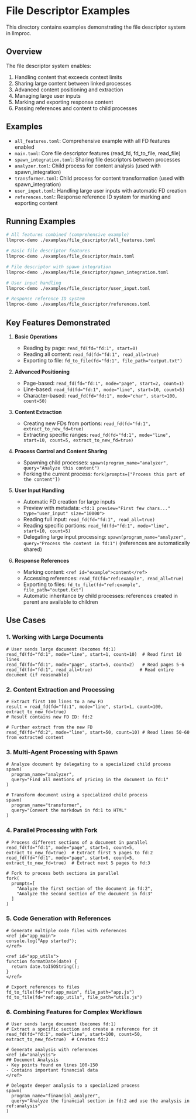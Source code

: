 # File Descriptor Examples

This directory contains examples demonstrating the file descriptor system in llmproc.

## Overview

The file descriptor system enables:
1. Handling content that exceeds context limits
2. Sharing large content between linked processes
3. Advanced content positioning and extraction
4. Managing large user inputs
5. Marking and exporting response content
6. Passing references and content to child processes

## Examples

- `all_features.toml`: Comprehensive example with all FD features enabled
- `main.toml`: Core file descriptor features (read_fd, fd_to_file, read_file)
- `spawn_integration.toml`: Sharing file descriptors between processes
- `analyzer.toml`: Child process for content analysis (used with spawn_integration)
- `transformer.toml`: Child process for content transformation (used with spawn_integration)
- `user_input.toml`: Handling large user inputs with automatic FD creation
- `references.toml`: Response reference ID system for marking and exporting content

## Running Examples

```bash
# All features combined (comprehensive example)
llmproc-demo ./examples/file_descriptor/all_features.toml

# Basic file descriptor features
llmproc-demo ./examples/file_descriptor/main.toml

# File descriptor with spawn integration
llmproc-demo ./examples/file_descriptor/spawn_integration.toml

# User input handling
llmproc-demo ./examples/file_descriptor/user_input.toml

# Response reference ID system
llmproc-demo ./examples/file_descriptor/references.toml
```

## Key Features Demonstrated

1. **Basic Operations**
   - Reading by page: `read_fd(fd="fd:1", start=0)`
   - Reading all content: `read_fd(fd="fd:1", read_all=true)`
   - Exporting to file: `fd_to_file(fd="fd:1", file_path="output.txt")`

2. **Advanced Positioning**
   - Page-based: `read_fd(fd="fd:1", mode="page", start=2, count=1)`
   - Line-based: `read_fd(fd="fd:1", mode="line", start=10, count=5)`
   - Character-based: `read_fd(fd="fd:1", mode="char", start=100, count=50)`

3. **Content Extraction**
   - Creating new FDs from portions: `read_fd(fd="fd:1", extract_to_new_fd=true)`
   - Extracting specific ranges: `read_fd(fd="fd:1", mode="line", start=10, count=5, extract_to_new_fd=true)`

4. **Process Control and Content Sharing**
   - Spawning child processes: `spawn(program_name="analyzer", query="Analyze this content")`
   - Forking the current process: `fork(prompts=["Process this part of the content"])`

5. **User Input Handling**
   - Automatic FD creation for large inputs
   - Preview with metadata: `<fd:1 preview="First few chars..." type="user_input" size="10000">`
   - Reading full input: `read_fd(fd="fd:1", read_all=true)`
   - Reading specific portions: `read_fd(fd="fd:1", mode="line", start=10, count=5)`
   - Delegating large input processing: `spawn(program_name="analyzer", query="Process the content in fd:1")` (references are automatically shared)

6. **Response References**
   - Marking content: `<ref id="example">content</ref>`
   - Accessing references: `read_fd(fd="ref:example", read_all=true)`
   - Exporting to files: `fd_to_file(fd="ref:example", file_path="output.txt")`
   - Automatic inheritance by child processes: references created in parent are available to children

## Use Cases

### 1. Working with Large Documents

```
# User sends large document (becomes fd:1)
read_fd(fd="fd:1", mode="line", start=1, count=10)  # Read first 10 lines
read_fd(fd="fd:1", mode="page", start=5, count=2)   # Read pages 5-6
read_fd(fd="fd:1", read_all=true)                  # Read entire document (if reasonable)
```

### 2. Content Extraction and Processing

```
# Extract first 100 lines to a new FD
result = read_fd(fd="fd:1", mode="line", start=1, count=100, extract_to_new_fd=true)
# Result contains new FD ID: fd:2

# Further extract from the new FD
read_fd(fd="fd:2", mode="line", start=50, count=10) # Read lines 50-60 from extracted content
```

### 3. Multi-Agent Processing with Spawn

```
# Analyze document by delegating to a specialized child process
spawn(
  program_name="analyzer",
  query="Find all mentions of pricing in the document in fd:1"
)

# Transform document using a specialized child process
spawn(
  program_name="transformer",
  query="Convert the markdown in fd:1 to HTML"
)
```

### 4. Parallel Processing with Fork

```
# Process different sections of a document in parallel
read_fd(fd="fd:1", mode="page", start=1, count=5, extract_to_new_fd=true)  # Extract first 5 pages to fd:2
read_fd(fd="fd:1", mode="page", start=6, count=5, extract_to_new_fd=true)  # Extract next 5 pages to fd:3

# Fork to process both sections in parallel
fork(
  prompts=[
    "Analyze the first section of the document in fd:2",
    "Analyze the second section of the document in fd:3"
  ]
)
```

### 5. Code Generation with References

```
# Generate multiple code files with references
<ref id="app_main">
console.log("App started");
</ref>

<ref id="app_utils">
function formatDate(date) {
  return date.toISOString();
}
</ref>

# Export references to files
fd_to_file(fd="ref:app_main", file_path="app.js")
fd_to_file(fd="ref:app_utils", file_path="utils.js")
```

### 6. Combining Features for Complex Workflows

```
# User sends large document (becomes fd:1)
# Extract a specific section and create a reference for it
read_fd(fd="fd:1", mode="line", start=100, count=50, extract_to_new_fd=true)  # Creates fd:2

# Generate analysis with references
<ref id="analysis">
## Document Analysis
- Key points found on lines 100-150
- Contains important financial data
</ref>

# Delegate deeper analysis to a specialized process
spawn(
  program_name="financial_analyzer",
  query="Analyze the financial section in fd:2 and use the analysis in ref:analysis"
)
```